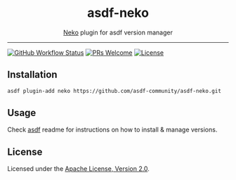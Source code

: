 <div align="center">
<h1>asdf-neko</h1>
<span><a href="https://nekovm.org">Neko</a> plugin for asdf version manager</span>
</div>
<hr />

[![GitHub Workflow Status](https://img.shields.io/github/workflow/status/asdf-community/asdf-neko/Main%20workflow?style=flat-square)](https://github.com/asdf-community/asdf-neko/actions)
[![PRs Welcome](https://img.shields.io/badge/PRs-welcome-brightgreen.svg?style=flat-square)](http://makeapullrequest.com)
[![License](https://img.shields.io/github/license/asdf-community/asdf-neko?style=flat-square&color=brightgreen)](https://github.com/asdf-community/asdf-neko/blob/master/LICENSE)

## Installation

```bash
asdf plugin-add neko https://github.com/asdf-community/asdf-neko.git
```

## Usage

Check [asdf](https://github.com/asdf-vm/asdf) readme for instructions on how to
install & manage versions.

## License

Licensed under the
[Apache License, Version 2.0](https://www.apache.org/licenses/LICENSE-2.0).
